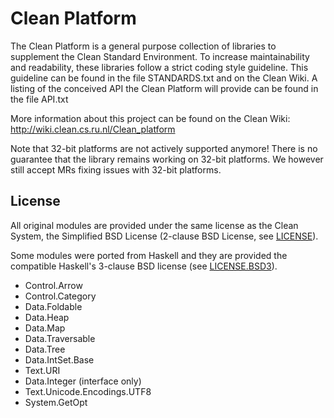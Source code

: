 # Clean Platform

The Clean Platform is a general purpose collection of libraries to supplement the Clean Standard Environment.
To increase maintainability and readability, these libraries follow a strict coding style guideline.
This guideline can be found in the file STANDARDS.txt and on the Clean Wiki. A listing of the conceived
API the Clean Platform will provide can be found in the file API.txt

More information about this project can be found on the Clean Wiki:
http://wiki.clean.cs.ru.nl/Clean_platform

Note that 32-bit platforms are not actively supported anymore!
There is no guarantee that the library remains working on 32-bit platforms.
We however still accept MRs fixing issues with 32-bit platforms.

## License

All original modules are provided under the same license as the Clean System,
the Simplified BSD License (2-clause BSD License, see [LICENSE](LICENCE)).

Some modules were ported from Haskell and they are provided the compatible
Haskell's 3-clause BSD license (see [LICENSE.BSD3](LICENCE.BSD3)).

- Control.Arrow
- Control.Category
- Data.Foldable
- Data.Heap
- Data.Map
- Data.Traversable
- Data.Tree
- Data.IntSet.Base
- Text.URI
- Data.Integer (interface only)
- Text.Unicode.Encodings.UTF8
- System.GetOpt
